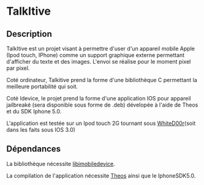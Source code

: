 # TalkItive 

## Description

TalkItive est un projet visant à permettre d'user d'un appareil mobile Apple (Ipod touch, IPhone)
comme un support graphique externe permettant d'afficher du texte et des images.
L'envoi se réalise pour le moment pixel par pixel. 

Coté ordinateur, Talkitive prend la forme d'une bibliothèque C permettant la meilleure portabilité qui soit.

Coté Idevice, le projet prend la forme d'une application IOS pour appareil jailbreaké (sera disponible sous forme de .deb) dévelopée à l'aide de Theos et du SDK Iphone 5.0.

L'application est testée sur un Ipod touch 2G tournant sous [WhiteD00r](http://www.whited00r.com/index?lang=en)(soit dans les faits sous IOS 3.0)


## Dépendances

La bibliothèque nécessite [libimobiledevice](http://libimobiledevice.org).

La compilation de l'application nécessite [Theos](http://iphonedevwiki.net/index.php/Theos/Setup) ainsi que le IphoneSDK5.0.
